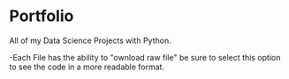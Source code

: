 # Portfolio
All of my Data Science Projects with Python.

-Each File has the ability to "ownload raw file" be sure to select this option to see the code in a more readable format.
